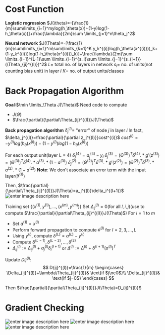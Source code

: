 # Cost Function
**Logistic regression**
$J(\theta)=-[\frac{1}{m}\sum\limits_{i=1}^mylog(h_\theta(x))+(1-y)log(1-h_\theta(x))]+\frac{\lambda}{2m}\sum \limits_{j=1}^n\theta_j^2$

**Neural network**
$J(\Theta)=-[\frac{1}{m}\sum\limits_{i=1}^m\sum\limits_{k=1}^K y_k^{(i)}log(h_\theta(x^{(i)}))_k+(1-y_k^{(i)})log(1-h_\theta(x^{(i)})_k)]+\frac{\lambda}{2m}\sum \limits_{l=1}^{L-1}\sum \limits_{i=1}^{s_l}\sum \limits_{j=1}^{s_{l+1}}(\Theta_{ji}^{(l)})^2$
$L=$ total no. of layers in network
$s_l=$ no. of units(not counting bias unit) in layer $l$
$K=$ no. of output units/classes

# Back Propagation Algorithm
**Goal**:$\min \limits_\Theta J(\Theta)$
Need code to compute 

- $J(\Theta)$
- $\frac{\partial}{\partial\Theta_{ij}^{(l)}}J(\Theta)$

**Back propagation algorithm**
$\delta_j^{(l)}=$ "error" of node $j$ in layer $l$
In fact, $\delta_j^{(l)}=\frac{\partial}{\partial z_j^{(l)}}cost^{(i)}$
$cost^{(i)}=-y^{(i)}log(h_\theta(x^{(i)}))-(1-y^{(i)})log(1-h_\theta(x^{(i)}))$

For each output unit(layer L = 4)
$\delta_j^{(4)}=a_j^{(4)}-y_i$
$\delta_j^{(3)}=(\Theta^{(3)})^T\delta^{(4)}.*g'(z^{(3)})=(\Theta^{(3)})^T\delta^{(4)}.*a^{(3)}.*(1-a^{(3)})$
$\delta_j^{(2)}=(\Theta^{(2)})^T\delta^{(3)}.*g'(z^{(2)})=(\Theta^{(2)})^T\delta^{(3)}.*a^{(2)}.*(1-a^{(2)})$
**Note**: We don't associate an error term with the input layer($\delta^{(1)}$)

Then, $\frac{\partial}{\partial\Theta_{ij}^{(l)}}J(\Theta)=a_j^{(l)}\delta_i^{(l+1)}$
![enter image description here](https://lh3.googleusercontent.com/HPIWWws2FQmhvh7-pKg9TR4j6--o-EC6LCZ3I6ZEDmx6_OJtd-QxrAdDEYncCCMNIg9q78zlm3A)

Training set $\{(x^{(1)},y^{(1)}),...,(x^{(m)},y^{(m)})\}$
Set $\Delta_{ij}^{(l)}=0$(for all $l,i,j$)(use to compute $\frac{\partial}{\partial\Theta_{ij}^{(l)}}J(\Theta)$)
For $i=1$ to $m$
- Set $a^{(1)}=x^{(i)}$
- Perform forward propagation to compute $a^{(l)}$ for $l=2,3,...,L$
- Using $y^{(i)}$, compute $\delta^{(L)}=a^{(L)}-y^{(i)}$
- Compute $\delta^{(L-1)},\delta^{(L-2)},...,\delta^{(2)}$
- $\Delta_{ij}^{(l)}:=\Delta_{ij}^{(l)}+a_j^{(l)}\delta_i^{(l+1)}$ or $\Delta^{(l)}:=\Delta^{(l)}+\delta^{(l+1)}(a^{(l)})^T$


Update $D{ij}^{(l)}$:
$$
D{ij}^{(l)}=\frac{1}{m}
\begin{cases}  
\Delta_{ij}^{(l)}+\lambda\Theta_{ij}^{(l)}& \text{if $j\ne0$}\\
\Delta_{ij}^{(l)}& \text{if $j=0$}
\end{cases}
$$

Then $\frac{\partial}{\partial\Theta_{ij}^{(l)}}J(\Theta)=D_{ij}^{(l)}$

# Gradient Checking
![enter image description here](https://lh3.googleusercontent.com/I1rbHB80EA0JKmPvIaXJGEWXEg_O669R7rQJY5ecZUiPHd932OD8VQcqegcpuvZI70idMLUOVIc)
![enter image description here](https://lh3.googleusercontent.com/khiZhhDb_JtNRDjF6wchFfC67y2pESDSHB8iavv0r1Scq4VbK6QRdScZ21C2-el-_vZOV9DbUaw)
![enter image description here](https://lh3.googleusercontent.com/UClWOB3pOdjaWZ6ijKMsiORIHcyEQ_B-b3jwA8BqCzCURPIv0qQ-Ys9PREE6_py5bYgsegbYGSM)

<!--stackedit_data:
eyJoaXN0b3J5IjpbLTE4MDYzMjkxNiwtMTA4MDkzNzgyMiwtMT
gwODc4MTAwLC05NTk1MzcwODIsLTEyNDgxMDk3MzcsNjk5MzI5
NDI4LDE4NjA5Mzc0ODldfQ==
-->